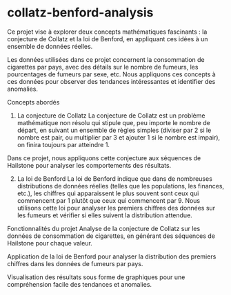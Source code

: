 # collatz-benford-analysis

Ce projet vise à explorer deux concepts mathématiques fascinants : la conjecture de Collatz et la loi de Benford, en appliquant ces idées à un ensemble de données réelles.

Les données utilisées dans ce projet concernent la consommation de cigarettes par pays, avec des détails sur le nombre de fumeurs, les pourcentages de fumeurs par sexe, etc. Nous appliquons ces concepts à ces données pour observer des tendances intéressantes et identifier des anomalies.

Concepts abordés
1. La conjecture de Collatz
La conjecture de Collatz est un problème mathématique non résolu qui stipule que, peu importe le nombre de départ, en suivant un ensemble de règles simples (diviser par 2 si le nombre est pair, ou multiplier par 3 et ajouter 1 si le nombre est impair), on finira toujours par atteindre 1.

Dans ce projet, nous appliquons cette conjecture aux séquences de Hailstone pour analyser les comportements des résultats.

2. La loi de Benford
La loi de Benford indique que dans de nombreuses distributions de données réelles (telles que les populations, les finances, etc.), les chiffres qui apparaissent le plus souvent sont ceux qui commencent par 1 plutôt que ceux qui commencent par 9. Nous utilisons cette loi pour analyser les premiers chiffres des données sur les fumeurs et vérifier si elles suivent la distribution attendue.

Fonctionnalités du projet
Analyse de la conjecture de Collatz sur les données de consommation de cigarettes, en générant des séquences de Hailstone pour chaque valeur.

Application de la loi de Benford pour analyser la distribution des premiers chiffres dans les données de fumeurs par pays.

Visualisation des résultats sous forme de graphiques pour une compréhension facile des tendances et anomalies.
